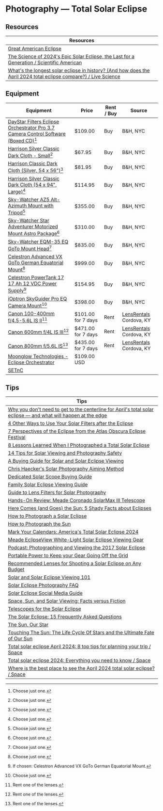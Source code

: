# Photography — Total Solar Eclipse 

## Resources 

| Resources |
|---|
| [Great American Eclipse](https://www.greatamericaneclipse.com/ ) |
| [The Science of 2024's Epic Solar Eclipse, the Last for a Generation / Scientific American](https://www.scientificamerican.com/article/the-science-of-2024s-epic-solar-eclipse-the-last-for-a-generation/ ) |
| [What's the longest solar eclipse in history? (And how does the April 2024 total eclipse compare?) / Live Science](https://www.livescience.com/space/the-sun/whats-the-longest-solar-eclipse-in-history-and-how-does-the-april-2024-total-eclipse-compare ) |

## Equipment 

| Equipment | Price | Rent / Buy | Source |
|---|---|---|---|
| [DayStar Filters Eclipse Orchestrator Pro 3.7 Camera Control Software (Boxed CD)](https://www.bhphotovideo.com/c/product/1345652-REG/daystar_filters_eopro_eclipse_orchestrator_pro.html )[^11] | $109.00 | Buy | B&H, NYC |
| [Harrison Silver Classic Dark Cloth - Small](https://www.bhphotovideo.com/c/product/446774-REG/Harrison_2035_Silver_Classic_Dark_Cloth.html )[^11] | $67.95 | Buy | B&H, NYC |
| [Harrison Classic Dark Cloth (Silver, 54 x 56")](https://www.bhphotovideo.com/c/product/172921-REG/Harrison_1035_Silver_Classic_Classic_Dark.html )[^11] | $81.95 | Buy | B&H, NYC |
| [Harrison Silver Classic Dark Cloth (54 x 94", Large)](https://www.bhphotovideo.com/c/product/446773-REG/Harrison_2036_Silver_Classic_Dark_Cloth.html )[^11] | $114.95 | Buy | B&H, NYC |
| [Sky-Watcher AZ5 Alt-Azimuth Mount with Tripod](https://www.bhphotovideo.com/c/product/1466513-REG/sky_watcher_s20110_az5_mount_with_steel.html )[^12] | $355.00 | Buy | B&H, NYC |
| [Sky-Watcher Star Adventurer Motorized Mount Astro Package](https://www.bhphotovideo.com/c/product/1092106-REG/sky_watcher_s20510_star_adventurer_motorized_mount.html )[^12] | $310.00 | Buy | B&H, NYC |
| [Sky-Watcher EQM-35 EQ GoTo Mount Head](https://www.bhphotovideo.com/c/product/1404592-REG/sky_watcher_s30500_eqm_35_mount.html )[^12] | $835.00 | Buy | B&H, NYC |
| [Celestron Advanced VX GoTo German Equatorial Mount](https://www.bhphotovideo.com/c/product/917599-REG/celestron_91519_advanced_vx_computerized_mount.html )[^12] | $999.00 | Buy | B&H, NYC |
| [Celestron PowerTank 17 17 Ah 12 VDC Power Supply](https://www.bhphotovideo.com/c/product/320348-REG/Celestron_18777_Power_Tank_17_12_Volt.html )[^13] | $154.95 | Buy | B&H, NYC |
| [iOptron SkyGuider Pro EQ Camera Mount](https://www.bhphotovideo.com/c/product/1332922-REG/ioptron_3550_skyguider_pro_camera_mount.html )[^12] | $398.00 | Buy | B&H, NYC |
| [Canon 100-400mm f/4.5-5.6L IS II](https://www.lensrentals.com/rent/canon-100-400mm-f4.5-5.6l-is-ii )[^14] | $101.00 for 7 days | Rent | [LensRentals](https://www.lensrentals.com/) Cordova, KY |
| [Canon 600mm f/4L IS III](https://www.lensrentals.com/rent/canon-600mm-f4l-is-iii )[^14] | $471.00 for 7 days | Rent | [LensRentals](https://www.lensrentals.com/) Cordova, KY |
| [Canon 800mm f/5.6L IS](https://www.lensrentals.com/rent/canon-800mm-f5.6l-is )[^14] | $435.00 for 7 days | Rent | [LensRentals](https://www.lensrentals.com/) Cordova, KY |
| [Moonglow Technologies - Eclipse Orchestrator](http://www.moonglowtech.com/products/EclipseOrchestrator/index.shtml ) | $109.00 USD | |
| [SETnC](https://robertnufer.ch/06_computing/setnc/setnc_page.htm ) |  |  |

[^11]: Choose just one.
[^12]: Choose just one.
[^13]: If chosen: Celestron Advanced VX GoTo German Equatorial Mount.
[^14]: Rent one of the lenses. 

## Tips

| Tips |
|---|
| [Why you don't need to get to the centerline for April's total solar eclipse — and what will happen at the edge](https://www.space.com/april-2024-total-solar-eclipse-why-to-avoid-the-centerline-of-totality?mc_cid=cd7e89b2dc&mc_eid=6fe31a9e66 ) |
| [4 Other Ways to Use Your Solar Filters after the Eclipse](https://www.bhphotovideo.com/explora/photography/tips-and-solutions/4-other-ways-to-use-your-solar-filters-after-the-eclipse ) |
| [7 Perspectives of the Eclipse from the Atlas Obscura Eclipse Festival](https://www.bhphotovideo.com/explora/photography/features/7-perspectives-of-the-eclipse-from-the-atlas-obscura-eclipse-festival ) |
| [8 Lessons Learned When I Photographed a Total Solar Eclipse](https://www.bhphotovideo.com/explora/photography/tips-and-solutions/8-lessons-learned-when-i-photographed-a-total-solar-eclipse ) |
| [14 Tips for Solar Viewing and Photography Safety](https://www.bhphotovideo.com/explora/outdoors/tips-and-solutions/14-tips-for-solar-viewing-and-photography-safety ) |
| [A Buying Guide for Solar and Solar Eclipse Viewing](https://www.bhphotovideo.com/explora/photography/buying-guide/a-buying-guide-for-solar-and-solar-eclipse-viewing ) |
| [Chris Haecker's Solar Photography Aiming Method](https://www.bhphotovideo.com/explora/photography/tips-and-solutions/chris-haeckers-solar-photography-aiming-method ) |
| [Dedicated Solar Scope Buying Guide](https://www.bhphotovideo.com/explora/outdoors/buying-guide/dedicated-solar-scope-buying-guide ) |
| [Family Solar Eclipse Viewing Guide](https://www.bhphotovideo.com/explora/photography/buying-guide/family-solar-eclipse-viewing-guide ) |
| [Guide to Lens Filters for Solar Photography](https://www.bhphotovideo.com/explora/photography/buying-guide/lens-filters-for-solar-photography ) |
| [Hands-On Review: Meade Coronado SolarMax III Telescope](https://www.bhphotovideo.com/explora/photography/hands-on-review/hands-on-review-meade-coronado-solarmax-iii-telescope ) |
| [Here Comes (and Goes) the Sun: 5 Shady Facts about Eclipses](https://www.bhphotovideo.com/explora/outdoors/features/here-comes-and-goes-the-sun-5-shady-facts-about-eclipses ) |
| [How to Photograph a Solar Eclipse](https://www.bhphotovideo.com/explora/photography/tips-and-solutions/how-to-photograph-a-solar-eclipse ) |
| [How to Photograph the Sun](https://www.bhphotovideo.com/explora/photography/tips-and-solutions/how-to-photograph-the-sun ) |
| [Mark Your Calendars: America's Total Solar Eclipse 2024](https://www.bhphotovideo.com/explora/photography/features/americas-total-solar-eclipse-2024 ) |
| [Meade EclipseView White-Light Solar Eclipse Viewing Gear](https://www.bhphotovideo.com/explora/outdoors/news/meade-eclipseview-white-light-solar-eclipse-viewing-gear ) |
| [Podcast: Photographing and Viewing the 2017 Solar Eclipse](https://www.bhphotovideo.com/explora/podcasts/photography/podcast-photographing-and-viewing-the-2017-solar-eclipse ) |
| [Portable Power to Keep your Gear Going Off the Grid](https://www.bhphotovideo.com/explora/outdoors/buying-guide/portable-power-to-keep-your-gear-going-off-the-grid ) |
| [Recommended Lenses for Shooting a Solar Eclipse on Any Budget](https://www.bhphotovideo.com/explora/photography/buying-guide/recommended-lenses-shooting-solar-eclipse-any-budget ) |
| [Solar and Solar Eclipse Viewing 101](https://www.bhphotovideo.com/explora/outdoors/features/solar-and-solar-eclipse-viewing-101 ) |
| [Solar Eclipse Photography FAQ](https://www.bhphotovideo.com/explora/photography/features/solar-eclipse-photography-faq ) |
| [Solar Eclipse Social Media Guide](https://www.bhphotovideo.com/explora/photography/tips-and-solutions/solar-eclipse-social-media-guide ) |
| [Space, Sun, and Solar Viewing: Facts versus Fiction](https://www.bhphotovideo.com/explora/outdoors/features/space-sun-and-solar-viewing-facts-versus-fiction ) |
| [Telescopes for the Solar Eclipse](https://www.bhphotovideo.com/explora/outdoors/news/telescopes-for-the-solar-eclipse ) |
| [The Solar Eclipse: 15 Frequently Asked Questions](https://www.bhphotovideo.com/explora/outdoors/features/the-solar-eclipse-15-frequently-asked-questions ) |
| [The Sun, Our Star](https://www.bhphotovideo.com/explora/photography/features/the-sun-our-star ) |
| [Touching The Sun: The Life Cycle Of Stars and the Ultimate Fate of Our Sun](https://www.bhphotovideo.com/explora/videos/photography/touching-the-sun-the-life-cycle-of-stars-and-the-ultimate-fate-of-our-sun ) |
| [Total solar eclipse April 2024: 8 top tips for planning your trip / Space](https://www.space.com/total-solar-eclipse-april-8-2024-top-tips-planning-trip ) |
| [Total solar eclipse 2024: Everything you need to know / Space](https://www.space.com/41552-total-solar-eclipse-2024-guide.html ) |
| [Where is the best place to see the April 2024 total solar eclipse? / Space](https://www.space.com/where-is-best-place-to-see-total-solar-eclipse-april-2023 ) |
